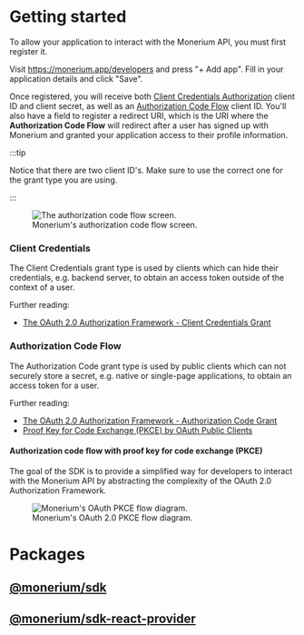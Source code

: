 # Getting started

To allow your application to interact with the Monerium API, you must first register it.

Visit https://monerium.app/developers and press "+ Add app". Fill in your application details and click "Save".

Once registered, you will receive both [Client Credentials Authorization](#client-credentials) client ID and client secret, as well as an [Authorization Code Flow](#authorization-code-flow) client ID. You'll also have a field to register a redirect URI, which is the URI where the **Authorization Code Flow** will redirect after a user has signed up with Monerium and granted your application access to their profile information.

:::tip

Notice that there are two client ID's. Make sure to use the correct one for the grant type you are using.

:::

<figure>
  <img
  src="https://monerium.dev/images/authScreen.jpg"
  alt="The authorization code flow screen."/>
  <figcaption>Monerium's authorization code flow screen.</figcaption>
</figure>

### Client Credentials

The Client Credentials grant type is used by clients which can hide their credentials, e.g. backend server, to obtain an access token outside of the context of a user.

Further reading:

- [The OAuth 2.0 Authorization Framework - Client Credentials Grant](https://datatracker.ietf.org/doc/html/rfc6749#section-4.4)

### Authorization Code Flow

The Authorization Code grant type is used by public clients which can not securely store a secret, e.g. native or single-page applications, to obtain an access token for a user.

Further reading:

- [The OAuth 2.0 Authorization Framework - Authorization Code Grant](https://datatracker.ietf.org/doc/html/rfc6749#section-4.1)
- [Proof Key for Code Exchange (PKCE) by OAuth Public Clients ](https://datatracker.ietf.org/doc/html/rfc7636)

#### Authorization code flow with proof key for code exchange (PKCE)

The goal of the SDK is to provide a simplified way for developers to interact with the Monerium API by abstracting the complexity of the OAuth 2.0 Authorization Framework.

<figure>
  <img
  src="https://monerium.dev/images/AuthorizationCodeFlowPKCE.jpg"
  alt="Monerium's OAuth PKCE flow diagram."/>
  <figcaption>Monerium's OAuth 2.0 PKCE flow diagram.</figcaption>
</figure>

# Packages

## [@monerium/sdk](packages/sdk/index.md)

## [@monerium/sdk-react-provider](packages/sdk-react-provider/index.md)
